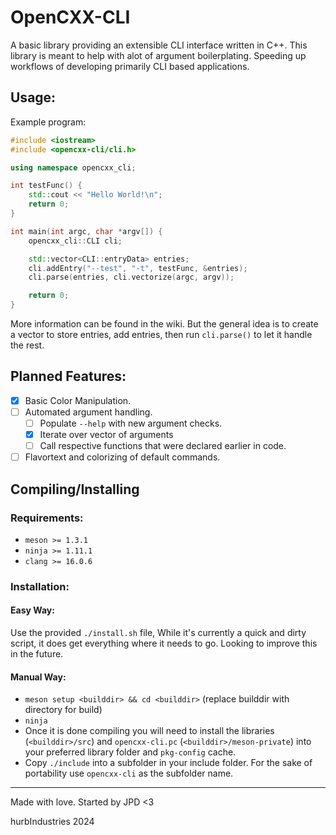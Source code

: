 # OpenCXX-CLI
A basic library providing an extensible CLI interface written in C++.
This library is meant to help with alot of argument boilerplating. Speeding up workflows of developing primarily CLI based applications.

## Usage:
Example program:
```cpp
#include <iostream>
#include <opencxx-cli/cli.h>

using namespace opencxx_cli;

int testFunc() {
    std::cout << "Hello World!\n";
    return 0;
}

int main(int argc, char *argv[]) {
    opencxx_cli::CLI cli;

    std::vector<CLI::entryData> entries;
    cli.addEntry("--test", "-t", testFunc, &entries);
    cli.parse(entries, cli.vectorize(argc, argv));

    return 0;
}
```

More information can be found in the wiki. But the general idea is to create a vector to store entries, add entries, then run `cli.parse()` to let it handle the rest. 

## Planned Features:
- [x] Basic Color Manipulation.
- [ ] Automated argument handling.
  - [ ] Populate `--help` with new argument checks.
  - [x] Iterate over vector of arguments
  - [ ] Call respective functions that were declared earlier in code.
- [ ] Flavortext and colorizing of default commands.

## Compiling/Installing
### Requirements:
- `meson >= 1.3.1`
- `ninja >= 1.11.1`
- `clang >= 16.0.6`

### Installation: 
#### Easy Way:
Use the provided `./install.sh` file, While it's currently a quick and dirty script, it does get everything where it needs to go. Looking to improve this in the future.
#### Manual Way:
- `meson setup <builddir> && cd <builddir>` (replace builddir with directory for build)
- `ninja`
- Once it is done compiling you will need to install the libraries (`<builddir>/src`) and `opencxx-cli.pc` (`<builddir>/meson-private`) into your preferred library folder and `pkg-config` cache.
- Copy `./include` into a subfolder in your include folder. For the sake of portability use `opencxx-cli` as the subfolder name.

--- 

Made with love. Started by JPD
<3

hurbIndustries 2024
